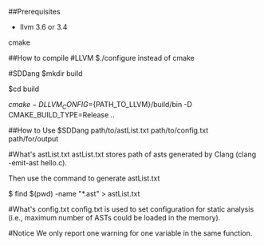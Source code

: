 ##Prerequisites
- llvm 3.6 or 3.4

cmake

##How to compile
#LLVM
$./configure instead of cmake

#SDDang
$mkdir build

$cd build

$cmake -D LLVM_CONFIG=${PATH_TO_LLVM}/build/bin -D CMAKE_BUILD_TYPE=Release ..

##How to Use
$SDDang path/to/astList.txt path/to/config.txt path/for/output

#What's astList.txt
astList.txt stores path of asts generated by Clang (clang -emit-ast hello.c).

Then use the command to generate astList.txt

$ find $(pwd) -name "\*.ast" > astList.txt

#What's config.txt
config.txt is used to set configuration for static analysis (i.e., maximum number of ASTs could be loaded in the memory).

#Notice
We only report one warning for one variable in the same function.
